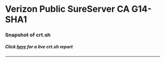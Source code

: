 # Verizon Public SureServer CA G14-SHA1
### Snapshot of crt.sh
##### Click [here](https://crt.sh/?q=560BCF74A5A310EFF1DF90ED73555F3C0BFC3DA1120594D2DB21DF0B2EDFBADB) for a live crt.sh report

---
